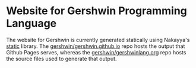 # Website for Gershwin Programming Language #

The website for Gershwin is currently generated statically using Nakayya's [static]() library. The [gershwin/gershwin.github.io](https://github.com/gershwin/gershwin.github.io) repo hosts the output that Github Pages serves, whereas the [gershwin/gershwinlang.org](https://github.com/gershwin/gershwinlang.org) repo hosts the source files used to generate that output.
